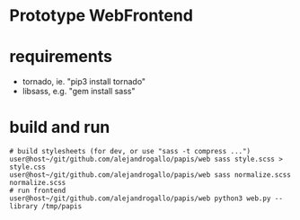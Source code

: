 # Prototype WebFrontend

# requirements
- tornado, ie. "pip3 install tornado"
- libsass, e.g. "gem install sass"

# build and run

```console
# build stylesheets (for dev, or use "sass -t compress ...")
user@host~/git/github.com/alejandrogallo/papis/web sass style.scss > style.css
user@host~/git/github.com/alejandrogallo/papis/web sass normalize.scss normalize.scss  
# run frontend      
user@host~/git/github.com/alejandrogallo/papis/web python3 web.py --library /tmp/papis
```